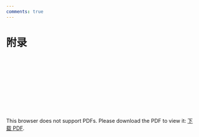 ```yaml
---
comments: true
---
```

# 附录
<object data="https://eanyang7.github.io/Probability-and-Statistics/assets/5/appendix.pdf" type="application/pdf" width="700px" height="700px">
    <embed src="https://eanyang7.github.io/Probability-and-Statistics/assets/5/appendix.pdf">
        <p>This browser does not support PDFs. Please download the PDF to view it: <a href="https://eanyang7.github.io/Probability-and-Statistics/assets/5/appendix.pdf">下载 PDF</a>.</p>
    </embed>
</object>
